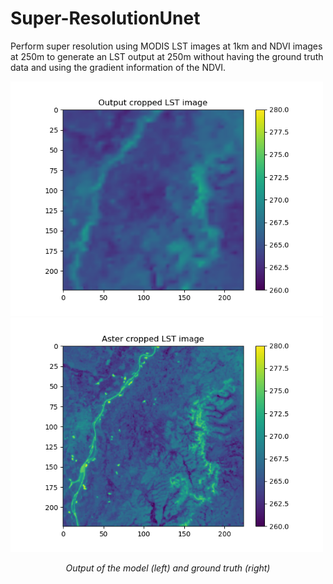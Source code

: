 # Super-ResolutionUnet


Perform super resolution using MODIS LST images at 1km and NDVI images at 250m to generate an LST output at 250m without having the ground truth data and using the gradient information of the NDVI.  

<p float="left">
  <img src="./example_images/final_lst.png" width="500" />
  <img src="./example_images/final_aster.png" width="500" /> 
</p>

<p align="center">
  <em>Output of the model (left) and ground truth (right)</em>
</p>
